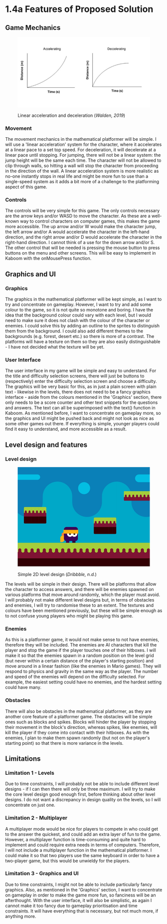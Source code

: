 # 1.4a Features of Proposed Solution

## Game Mechanics

<figure><img src="../.gitbook/assets/graphs-of-motion620.jpg" alt=""><figcaption><p>Linear acceleration and deceleration (<em>Walden, 2019</em>)</p></figcaption></figure>

### Movement

The movement mechanics in the mathematical platformer will be simple. I will use a 'linear acceleration' system for the character, where it accelerates at a linear pace to a set top speed. For deceleration, it will decelerate at a linear pace until stopping. For jumping, there will not be a linear system: the jump height will be the same each time. The character will not be allowed to clip through walls, so hitting a wall will stop the character from proceeding in the direction of the wall. A linear acceleration system is more realistic as no-one instantly stops in real life and might be more fun to use than a single-speed system as it adds a bit more of a challenge to the platforming aspect of this game.

### Controls

The controls will be very simple for this game. The only controls necessary are the arrow keys and/or WASD to move the character. As these are a well-known way to control characters on computer games, this makes the game more accessible. The up arrow and/or W would make the character jump, the left arrow and/or A would accelerate the character in the left-hand direction, and the right arrow and/or D would accelerate the character in the right-hand direction. I cannot think of a use for the down arrow and/or S. The other control that will be needed is pressing the mouse button to press buttons on the menu and other screens. This will be easy to implement in Kaboom with the onMousePress function.

## Graphics and UI

### Graphics

The graphics in the mathematical platformer will be kept simple, as I want to try and concentrate on gameplay. However, I want to try and add some colour to the game, so it is not quite so monotone and boring. I have the idea that the background colour could vary with each level, but I would need to make sure it does not clash with the colour of the character or enemies. I could solve this by adding an outline to the sprites to distinguish them from the background. I could also add different themes to the backgrounds (e.g. forest, desert etc.) so there is more of a contrast. The platforms will have a texture on them so they are also easily distinguishable - I have not decided what the texture will be yet.

### User Interface

The user interface in my game will be simple and easy to understand. For the title and difficulty selection screens, there will just be buttons to (respectively) enter the difficulty selection screen and choose a difficulty. The graphics will be very basic for this, as in just a plain screen with plain text - likewise in the levels, there does not need to be a fancy graphics interface - aside from the colours mentioned in the 'Graphics' section, there only needs to be a score counter and other text snippets for the questions and answers. The text can all be superimposed with the text() function in Kaboom. As mentioned before, I want to concentrate on gameplay more, so the graphics and UI might be pushed back and might not look as nice as some other games out there. If everything is simple, younger players could find it easy to understand, and more accessible as a result.

## Level design and features

### Level design

<figure><img src="../.gitbook/assets/d2e990d2488f54b875ce450d29e8739a.webp" alt=""><figcaption><p>Simple 2D level design (<em>Dribbble, n.d.</em>)</p></figcaption></figure>

The levels will be simple in their design. There will be platforms that allow the character to access answers, and there will be enemies spawned on various platforms that move around randomly, which the player must avoid. I will probably not make different level designs but, in terms of obstacles and enemies, I will try to randomise these to an extent. The textures and colours have been mentioned previously, but these will be simple enough as to not confuse young players who might be playing this game.

### Enemies

As this is a platformer game, it would not make sense to not have enemies, therefore they will be included. The enemies are AI characters that kill the player and stop the game if the player touches one of their hitboxes. I will make it so that the enemies spawn in a random position on the level grid (but never within a certain distance of the player's starting position) and move around in a linear fashion (like the enemies in Mario games). They will respond to physics and gravity in the same way as the player. The number and speed of the enemies will depend on the difficulty selected. For example, the easiest setting could have no enemies, and the hardest setting could have many.

### Obstacles

There will also be obstacles in the mathematical platformer, as they are another core feature of a platformer game. The obstacles will be simple ones such as blocks and spikes. Blocks will hinder the player by stopping their movement in the block's direction, whereas spikes, like enemies, will kill the player if they come into contact with their hitboxes. As with the enemies, I plan to make them spawn randomly (but not on the player's starting point) so that there is more variance in the levels.

## Limitations

### Limitation 1 - Levels

Due to time constraints, I will probably not be able to include different level designs - if I can then there will only be three maximum. I will try to make the core level design good enough first, before thinking about other level designs. I do not want a discrepancy in design quality on the levels, so I will concentrate on just one.

### Limitation 2 - Multiplayer

A multiplayer mode would be nice for players to compete in who could get to the answer the quickest, and could add an extra layer of fun to the game. However, a multiplayer function is time-consuming and quite hard to implement and could require extra needs in terms of computers. Therefore, I will not include a multiplayer function in the mathematical platformer. I could make it so that two players use the same keyboard in order to have a two-player game, but this would be unwieldy for the players.

### Limitation 3 - Graphics and UI

Due to time constraints, I might not be able to include particularly fancy graphics. Also, as mentioned in the 'Graphics' section, I want to concentrate on gameplay in order to make the game more fun, so fanciness will be an afterthought. With the user interface, it will also be simplistic, as again I cannot make it too fancy due to gameplay prioritisation and time constraints. It will have everything that is necessary, but not much more, if anything more.
